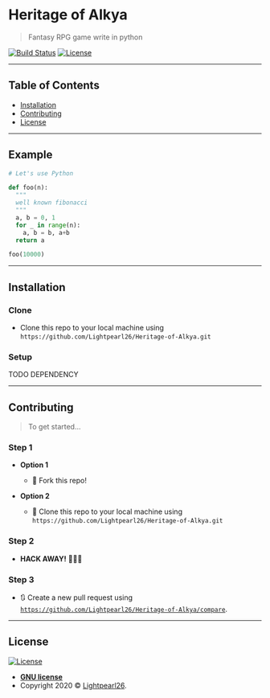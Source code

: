 # Heritage of Alkya

> Fantasy RPG game write in python

[![Build Status](http://img.shields.io/travis/badges/badgerbadgerbadger.svg?style=flat-square)](https://travis-ci.org/badges/badgerbadgerbadger) [![License](http://img.shields.io/:license-gnu-blue.svg?style=flat-square)](http://badges.mit-license.org)

---

## Table of Contents

- [Installation](#installation)
- [Contributing](#contributing)
- [License](#license)


---

## Example

```python
# Let's use Python

def foo(n):
  """
  well known fibonacci
  """
  a, b = 0, 1
  for _ in range(n):
    a, b = b, a+b
  return a

foo(10000)

```

---

## Installation

### Clone

- Clone this repo to your local machine using `https://github.com/Lightpearl26/Heritage-of-Alkya.git`

### Setup

TODO DEPENDENCY

---

## Contributing

> To get started...

### Step 1

- **Option 1**
    - 🍴 Fork this repo!

- **Option 2**
    - 👯 Clone this repo to your local machine using `https://github.com/Lightpearl26/Heritage-of-Alkya.git`

### Step 2

- **HACK AWAY!** 🔨🔨🔨

### Step 3

- 🔃 Create a new pull request using <a href="https://github.com/Lightpearl26/Heritage-of-Alkya/compare" target="_blank">`https://github.com/Lightpearl26/Heritage-of-Alkya/compare`</a>.

---

## License

[![License](http://img.shields.io/:license-gnu-blue.svg?style=flat-square)](http://badges.mit-license.org)

- **[GNU license](https://github.com/Lightpearl26/Heritage-of-Alkya/blob/master/LICENSE)**
- Copyright 2020 © <a href="http://github.com/Lightpearl26" target="_blank">Lightpearl26</a>.
